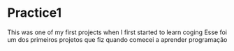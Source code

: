 # Practice1
This was one of my first projects when I first started to learn coging
Esse foi um dos primeiros projetos que fiz quando comecei a aprender programação
